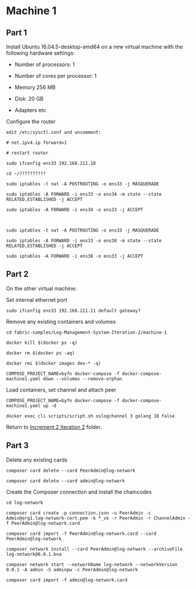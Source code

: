 # Machine 1

## Part 1

Install Ubuntu 16.04.5-desktop-amd64 on a new virtual machine with the following hardware settings:

- Number of processors: 1
- Number of cores per processor: 1
- Memory 256 MB
- Disk: 20 GB

- Adapters etc

Configure the router 

```
edit /etc/sysctl.conf and uncomment:

# net.ipv4.ip forward=1

# restart router

sudo ifconfig ens33 192.168.211.10

cd ~/??????????

sudo iptables -t nat -A POSTROUTING -o ens33 -j MASQUERADE

sudo iptables -A FORWARD -i ens33 -o ens34 -m state --state RELATED,ESTABLISHED -j ACCEPT

sudo iptables -A FORWARD -i ens34 -o ens33 -j ACCEPT



sudo iptables -t nat -A POSTROUTING -o ens33 -j MASQUERADE

sudo iptables -A FORWARD -i ens33 -o ens38 -m state --state RELATED,ESTABLISHED -j ACCEPT

sudo iptables -A FORWARD -i ens38 -o ens33 -j ACCEPT
```

## Part 2

On the other virtual machine:

Set internal ethernet port

```
sudo ifconfig ens33 192.168.211.11 default gateway?
```

Remove any existing containers and volumes

```
cd fabric-samples/Log-Management-System-Iteration-2/machine-1

docker kill $(docker ps -q)

docker rm $(docker ps -aq)

docker rmi $(docker images dev-* -q)

COMPOSE_PROJECT_NAME=byfn docker-compose -f docker-compose-machine1.yaml down --volumes --remove-orphan
```

Load containers, set channel and attach peer

```
COMPOSE_PROJECT_NAME=byfn docker-compose -f docker-compose-machine1.yaml up -d

docker exec cli scripts/script.sh oslogchannel 3 golang 10 false
```
Return to [Increment 2 Iteration 2](../README.md) folder.

## Part 3

Delete any existing cards

```
composer card delete --card PeerAdmin@log-network

composer card delete --card admin@log-network
```

Create the Composer connection and install the chaincodes

```
cd log-network

composer card create -p connection.json -u PeerAdmin -c Admin@org1.log-network-cert.pem -k *_sk -r PeerAdmin -r ChannelAdmin -f PeerAdmin@log-network.card

composer card import -f PeerAdmin@log-network.card --card PeerAdmin@log-network

composer network install --card PeerAdmin@log-network --archiveFile log-network@0.0.1.bna

composer network start --networkName log-network --networkVersion 0.0.1 -A admin -S adminpw -c PeerAdmin@log-network

composer card import -f admin@log-network.card
```


